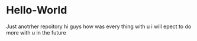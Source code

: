 # Hello-World
Just anotrher repoitory 
hi guys how was every thing with u 
i will epect to do more with u in the future
